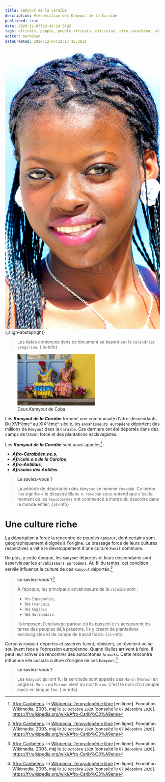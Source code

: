 ```yaml
---
title: Kamyout de la Caraïbe
description: Présentation des Kamyout de la Caraibe
published: true
date: 2020-12-07T23:42:14.548Z
tags: africain, peuple, peuple africain, africaine, afro-caraibéen, afro-caraibéenne, africains de la caraïbe, caraïbe, africaines de la caraïbe, kamyout de la caraïbe, africains, africaines, peuple africain de la caraïbe, mixité culturelle, kamit de la caraïbe
editor: markdown
dateCreated: 2020-12-07T22:17:18.363Z
---
```


![fanm-ginen-la-karayib.jpg](/images/personnalite/kemit/kamit-de-la-caraibe/fanm-ginen-la-karayib.jpg){.align-abstopright}

> Les dates contenues dans ce document se basent sur le `calendrier grégorien`.
{.is-info}

<figure class="image image-style-align-right image_resized" style="width: 50%;">
   <img src="/images/personnalite/kemit/kamit-de-la-caraibe/de-fanm-ginen-la-karayib.jpg">
   <figcaption>
      Deux Kamyout de Cuba
   </figcaption>
</figure>


Les ***Kamyout de la Caraïbe*** forment une communauté d'afro-descendants.
Du XVI^ème^ au XIX^ème^ siècle, les `envahisseurs européens` déportent des millions de `Kémyout` dans la `Caraïbe`. Ces derniers ont été déportés dans des camps de travail forcé et des plantations esclavagistes.

Les ***Kamyout de la Caraïbe*** sont aussi appelés[^4] :
* ***Afro-Caraibéen.ne.s***,
* ***Africain.e.s de la Caraïbe***,
* ***Afro-Antillais***,
* ***Africains des Antilles***.

> **Le saviez-vous ?**
>
> La période de déportation des `Kémyout` se nomme `Yovodah`.
> Ce terme `Fon` signifie « le désastre Blanc ». `Yovodah` sous-entend que c'est le moment où les `leucodermes` ont commencé à mettre du désordre dans le monde entier.
{.is-info}

# Une culture riche

La déportation a forcé la rencontre de peuples `Kamyout`, dont certains sont géographiquement éloignés à l'origine. Le brassage forcé de leurs cultures respectives a initié le développement d'une culture `Kamit` commune.

De plus, à cette époque, les `Kamyout` déportés et leurs descendants sont asservis par les `envahisseurs Européens`. Au fil du temps, cet condition servile influence la culture de ces `Kamyout` déportés.[^4]

> **Le saviez-vous ?**[^4]
>
>  À l'époque, les principaux envahisseurs de la `Caraïbe` sont :
> * les `Espagnoles`,
> * les `Français`,
> * les `Anglais`
> * les `Hollandais`.
>
> Ils imposent l'esclavage partout où ils passent et s'accaparent les terres des peuples déjà présents. Ils y créent de plantations esclavagistes et de camps de travail forcé.
{.is-info}

Certains `Kamyout` déportés et asservis fuient, résistent, se révoltent ou se soulèvent face à l'opression européenne.
Quand il/elles arrivent à fuire, il peut leur arriver de rencontrer des autochtones `Arawaks`. Cette rencontre influence elle aussi la culture d'origine de ces `Kamyout`.[^4]

> **Le saviez-vous ?**
>
> Les `Kamyout` qui ont fui la servitude sont appelés des `Maron` (`Maroon` en anglais).
> `Maron` ou `Maroon` vient du mot `Marun`. C'est le nom d'un peuple `Kamit` en langue `Fon`.
{.is-info}

[^4]: [Afro-Caribéens](https://fr.wikipedia.org/wiki/Afro-Carib%C3%A9ens). In [Wikipedia, l'encyclopédie libre](http://fr.wikipedia.org) [en ligne]. Fondation Wikimedia, 2003, màj le `30` `octobre` `2020` [consulté le `07` `Décembre` `2020`]. https://fr.wikipedia.org/wiki/Afro-Carib%C3%A9ens